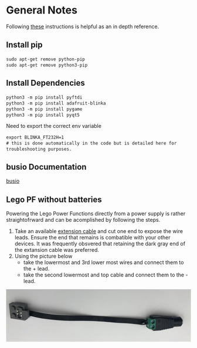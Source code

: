 # General Notes

Following [these](https://learn.adafruit.com/circuitpython-on-any-computer-with-ft232h/overiew)
instructions is helpful as an in depth reference.

## Install pip
```
sudo apt-get remove python-pip
sudo apt-get remove python3-pip
```

## Install Dependencies
```
python3 -m pip install pyftdi
python3 -m pip install adafruit-blinka
python3 -m pip install pygame
python3 -m pip install pyqt5
```

Need to export the correct env variable
```
export BLINKA_FT232H=1
# this is done automatically in the code but is detailed here for troubleshooting purposes.
```

## busio Documentation
[busio](https://circuitpython.readthedocs.io/en/latest/shared-bindings/busio/#busio.I2C)

## Lego PF without batteries

Powering the Lego Power Functions directly from a power supply is rather straightofrward and can be acomplished by following the steps.
1. Take an available [extension cable](https://www.lego.com/en-us/product/lego-power-functions-extension-wire-8886) and cut one end to expose the wire leads. Ensure the end that remains is combatible with your other devices. It was frequently obsvered that retaining the dark gray end of the extansion cable was preferred.
2. Using the picture below
    - take the lowermost and 3rd lower most wires and connect them to the + lead.
    - take the second lowermost and top cable and connect them to the - lead.

<img src="lego_pf.png" width="900">

